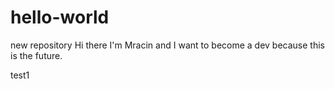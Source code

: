 # hello-world
new repository
Hi there I'm Mracin and I want to become a dev because this is the future.

test1
